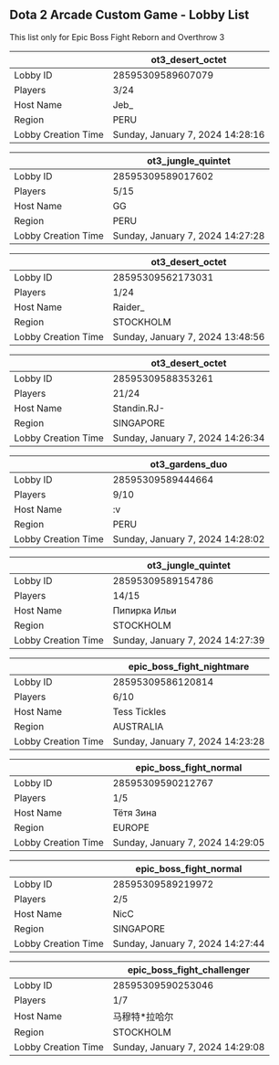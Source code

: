 ## Dota 2 Arcade Custom Game - Lobby List

This list only for Epic Boss Fight Reborn and Overthrow 3

|  | ot3_desert_octet |
| ------ | ------ |
| Lobby ID | 28595309589607079 |
| Players | 3/24 |
| Host Name | Jeb_ |
| Region | PERU |
| Lobby Creation Time | Sunday, January 7, 2024 14:28:16 |


|  | ot3_jungle_quintet |
| ------ | ------ |
| Lobby ID | 28595309589017602 |
| Players | 5/15 |
| Host Name | GG |
| Region | PERU |
| Lobby Creation Time | Sunday, January 7, 2024 14:27:28 |


|  | ot3_desert_octet |
| ------ | ------ |
| Lobby ID | 28595309562173031 |
| Players | 1/24 |
| Host Name | Raider_ |
| Region | STOCKHOLM |
| Lobby Creation Time | Sunday, January 7, 2024 13:48:56 |


|  | ot3_desert_octet |
| ------ | ------ |
| Lobby ID | 28595309588353261 |
| Players | 21/24 |
| Host Name | Standin.RJ- |
| Region | SINGAPORE |
| Lobby Creation Time | Sunday, January 7, 2024 14:26:34 |


|  | ot3_gardens_duo |
| ------ | ------ |
| Lobby ID | 28595309589444664 |
| Players | 9/10 |
| Host Name | :v |
| Region | PERU |
| Lobby Creation Time | Sunday, January 7, 2024 14:28:02 |


|  | ot3_jungle_quintet |
| ------ | ------ |
| Lobby ID | 28595309589154786 |
| Players | 14/15 |
| Host Name | Пипирка Ильи |
| Region | STOCKHOLM |
| Lobby Creation Time | Sunday, January 7, 2024 14:27:39 |


|  | epic_boss_fight_nightmare |
| ------ | ------ |
| Lobby ID | 28595309586120814 |
| Players | 6/10 |
| Host Name | Tess Tickles |
| Region | AUSTRALIA |
| Lobby Creation Time | Sunday, January 7, 2024 14:23:28 |


|  | epic_boss_fight_normal |
| ------ | ------ |
| Lobby ID | 28595309590212767 |
| Players | 1/5 |
| Host Name | Тётя Зина |
| Region | EUROPE |
| Lobby Creation Time | Sunday, January 7, 2024 14:29:05 |


|  | epic_boss_fight_normal |
| ------ | ------ |
| Lobby ID | 28595309589219972 |
| Players | 2/5 |
| Host Name | NicC |
| Region | SINGAPORE |
| Lobby Creation Time | Sunday, January 7, 2024 14:27:44 |


|  | epic_boss_fight_challenger |
| ------ | ------ |
| Lobby ID | 28595309590253046 |
| Players | 1/7 |
| Host Name | 马穆特*拉哈尔 |
| Region | STOCKHOLM |
| Lobby Creation Time | Sunday, January 7, 2024 14:29:08 |



